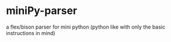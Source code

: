 # miniPy-parser
 a flex/bison parser for mini python (python like with only the basic instructions in mind)
